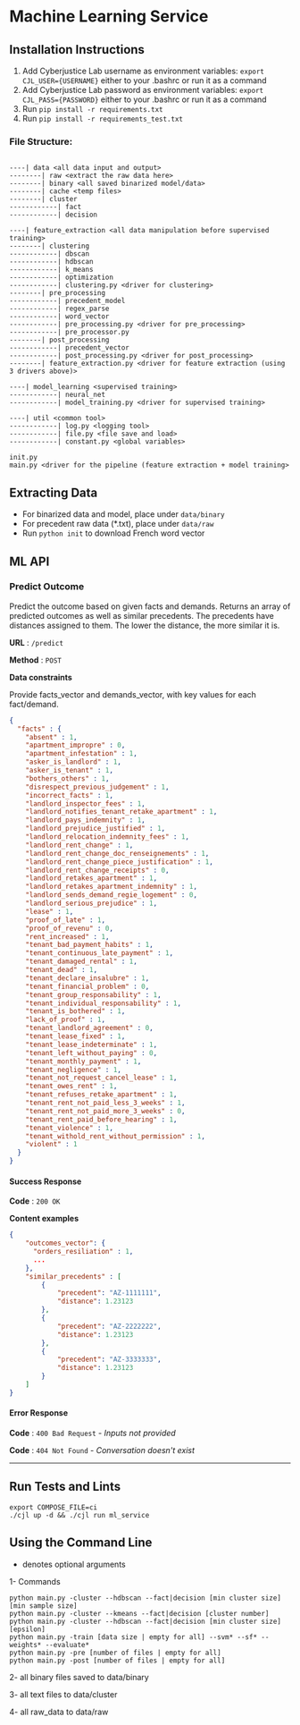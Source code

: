 # Machine Learning Service

## Installation Instructions

1. Add Cyberjustice Lab username as environment variables: <code>export CJL_USER={USERNAME}</code> either to your .bashrc or run it as a command
2. Add Cyberjustice Lab password as environment variables: <code>export CJL_PASS={PASSWORD}</code> either to your .bashrc or run it as a command
3. Run <code>pip install -r requirements.txt</code>
4. Run <code>pip install -r requirements_test.txt</code>

### File Structure:

```

----| data <all data input and output>
--------| raw <extract the raw data here>
--------| binary <all saved binarized model/data>
--------| cache <temp files>
--------| cluster
------------| fact
------------| decision

----| feature_extraction <all data manipulation before supervised training>
--------| clustering
------------| dbscan
------------| hdbscan
------------| k_means
------------| optimization
------------| clustering.py <driver for clustering>
--------| pre_processing
------------| precedent_model
------------| regex_parse
------------| word_vector
------------| pre_processing.py <driver for pre_processing>
------------| pre_processor.py
--------| post_processing
------------| precedent_vector
------------| post_processing.py <driver for post_processing>
--------| feature_extraction.py <driver for feature extraction (using 3 drivers above)>

----| model_learning <supervised training>
------------| neural_net
------------| model_training.py <driver for supervised training>

----| util <common tool>
------------| log.py <logging tool>
------------| file.py <file save and load>
------------| constant.py <global variables>

init.py
main.py <driver for the pipeline (feature extraction + model training>

```

## Extracting Data

- For binarized data and model, place under `data/binary`
- For precedent raw data (*.txt), place under `data/raw`
- Run `python init` to download French word vector



## ML API

### Predict Outcome

Predict the outcome based on given facts and demands. Returns an array of predicted outcomes as well as similar precedents. The precedents have distances assigned to them. The lower the distance, the more similar it is.

**URL** : `/predict`

**Method** : `POST`

**Data constraints**

Provide facts_vector and demands_vector, with key values for each fact/demand.

```json
{
  "facts" : {
    "absent" : 1,
    "apartment_impropre" : 0,
    "apartment_infestation" : 1,
    "asker_is_landlord" : 1,
    "asker_is_tenant" : 1,
    "bothers_others" : 1,
    "disrespect_previous_judgement" : 1,
    "incorrect_facts" : 1,
    "landlord_inspector_fees" : 1,
    "landlord_notifies_tenant_retake_apartment" : 1,
    "landlord_pays_indemnity" : 1,
    "landlord_prejudice_justified" : 1,
    "landlord_relocation_indemnity_fees" : 1,
    "landlord_rent_change" : 1,
    "landlord_rent_change_doc_renseignements" : 1,
    "landlord_rent_change_piece_justification" : 1,
    "landlord_rent_change_receipts" : 0,
    "landlord_retakes_apartment" : 1,
    "landlord_retakes_apartment_indemnity" : 1,
    "landlord_sends_demand_regie_logement" : 0,
    "landlord_serious_prejudice" : 1,
    "lease" : 1,
    "proof_of_late" : 1,
    "proof_of_revenu" : 0,
    "rent_increased" : 1,
    "tenant_bad_payment_habits" : 1,
    "tenant_continuous_late_payment" : 1,
    "tenant_damaged_rental" : 1,
    "tenant_dead" : 1,
    "tenant_declare_insalubre" : 1,
    "tenant_financial_problem" : 0,
    "tenant_group_responsability" : 1,
    "tenant_individual_responsability" : 1,
    "tenant_is_bothered" : 1,
    "lack_of_proof" : 1,
    "tenant_landlord_agreement" : 0,
    "tenant_lease_fixed" : 1,
    "tenant_lease_indeterminate" : 1,
    "tenant_left_without_paying" : 0,
    "tenant_monthly_payment" : 1,
    "tenant_negligence" : 1,
    "tenant_not_request_cancel_lease" : 1,
    "tenant_owes_rent" : 1,
    "tenant_refuses_retake_apartment" : 1,
    "tenant_rent_not_paid_less_3_weeks" : 1,
    "tenant_rent_not_paid_more_3_weeks" : 0,
    "tenant_rent_paid_before_hearing" : 1,
    "tenant_violence" : 1,
    "tenant_withold_rent_without_permission" : 1,
    "violent" : 1
  }
}
```
#### Success Response

**Code** : `200 OK`

**Content examples**

```json
{
    "outcomes_vector": {
      "orders_resiliation" : 1,
      ...
    },
    "similar_precedents" : [
    	{
    		"precedent": "AZ-1111111",
    		"distance": 1.23123
    	},
    	{
    		"precedent": "AZ-2222222",
    		"distance": 1.23123
    	},
    	{
    		"precedent": "AZ-3333333",
    		"distance": 1.23123
    	}
    ]
}
```

#### Error Response

**Code** : `400 Bad Request` - *Inputs not provided*

**Code** : `404 Not Found` - *Conversation doesn't exist*

---


## Run Tests and Lints

```
export COMPOSE_FILE=ci
./cjl up -d && ./cjl run ml_service
```

## Using the Command Line
* denotes optional arguments

1-  Commands

    python main.py -cluster --hdbscan --fact|decision [min cluster size] [min sample size]
    python main.py -cluster --kmeans --fact|decision [cluster number]
    python main.py -cluster --hdbscan --fact|decision [min cluster size] [epsilon]
    python main.py -train [data size | empty for all] --svm* --sf* --weights* --evaluate*
    python main.py -pre [number of files | empty for all]
    python main.py -post [number of files | empty for all]

2- all binary files saved to data/binary

3- all text files to data/cluster

4- all raw_data to data/raw
